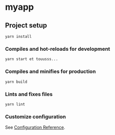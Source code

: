# myapp

## Project setup
```
yarn install
```

### Compiles and hot-reloads for development
```
yarn start et touusss...
```

### Compiles and minifies for production
```
yarn build
```

### Lints and fixes files
```
yarn lint
```

### Customize configuration
See [Configuration Reference](https://cli.vuejs.org/config/).
